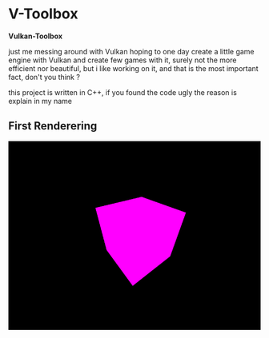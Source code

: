 V-Toolbox
=========

**Vulkan-Toolbox**

just me messing around with Vulkan hoping to one day create a little game engine with Vulkan and create few games with it,
surely not the more efficient nor beautiful, but i like working on it, and that is the most important fact, don't you think ?

this project is written in C++, if you found the code ugly the reason is explain in my name

First Renderering
-----------------

![Cube](https://raw.githubusercontent.com/CrappyDevGuy/V-Toolbox/main/rendering/2021-01-18-193908_800x600_scrot.png)
